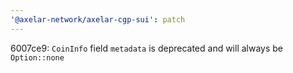 ```yaml
---
'@axelar-network/axelar-cgp-sui': patch
---
```


6007ce9: `CoinInfo` field `metadata` is deprecated and will always be `Option::none`
